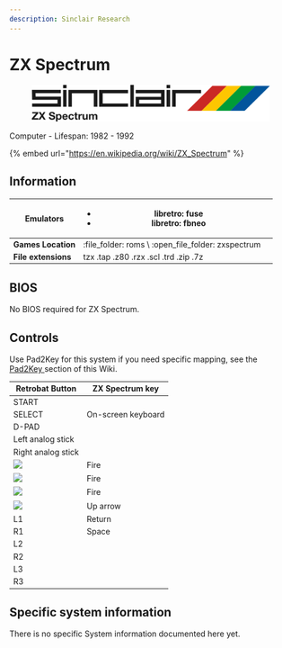 ```yaml
---
description: Sinclair Research
---
```


# ZX Spectrum

<figure><img src="https://raw.githubusercontent.com/fabricecaruso/es-theme-carbon/52ff37c9e265587d006945a2ba695b5a962b3a3d/art/logos/zxspectrum.svg" alt=""><figcaption></figcaption></figure>

Computer - Lifespan: 1982 - 1992

{% embed url="https://en.wikipedia.org/wiki/ZX_Spectrum" %}

## Information

| **Emulators**       | <ul><li>libretro: fuse</li><li>libretro: fbneo</li></ul> |   |
| ------------------- | -------------------------------------------------------- | - |
| **Games Location**  | :file\_folder: roms \ :open\_file\_folder: zxspectrum    |   |
| **File extensions** | tzx .tap .z80 .rzx .scl .trd .zip .7z                    |   |

## BIOS

No BIOS required for ZX Spectrum.

## Controls

Use Pad2Key for this system if you need specific mapping, see the [Pad2Key ](../../../../controllers/pad2key.md)section of this Wiki.

| Retrobat Button                                          | ZX Spectrum key    |
| -------------------------------------------------------- | ------------------ |
| START                                                    |                    |
| SELECT                                                   | On-screen keyboard |
| D-PAD                                                    |                    |
| Left analog stick                                        |                    |
| Right analog stick                                       |                    |
| ![](<../../../../.gitbook/assets/image (2) (1) (1).png>) | Fire               |
| ![](<../../../../.gitbook/assets/image (1) (2) (1).png>) | Fire               |
| ![](<../../../../.gitbook/assets/image (4) (1).png>)     | Fire               |
| ![](<../../../../.gitbook/assets/image (3) (1) (2).png>) | Up arrow           |
| L1                                                       | Return             |
| R1                                                       | Space              |
| L2                                                       |                    |
| R2                                                       |                    |
| L3                                                       |                    |
| R3                                                       |                    |

## Specific system information

There is no specific System information documented here yet.
